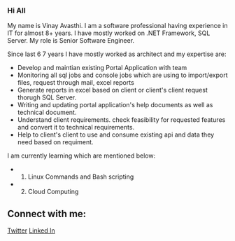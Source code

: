### Hi All 
My name is Vinay Avasthi. I am a software professional having experience in IT for almost 8+ years. I have mostly worked on .NET Framework, SQL Server. My role is Senior Software Engineer. 

Since last 6 7 years I have mostly worked as architect and my expertise are:

- Develop and maintian existing Portal Application with team
- Monitoring all sql jobs and console jobs which are using to import/export files, request through mail, excel reports
- Generate reports in excel based on client or client's client request thorugh SQL Server.
- Writing and updating portal application's help documents as well as technical document.
- Understand client requirements. check feasibility for requested features and convert it to technical requirements.
- Help to client's client to use and consume existing api and data they need based on requiment.

I am currently learning which are mentioned below:

- 1. Linux Commands and Bash scripting 
- 2. Cloud Computing

## Connect with me:
[Twitter](https://twitter.com/vinayavasthi/)
[Linked In](https://www.linkedin.com/in/vinayawasthi/)

